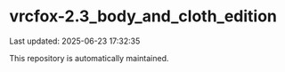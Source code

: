 # vrcfox-2.3_body_and_cloth_edition

Last updated: 2025-06-23 17:32:35

This repository is automatically maintained.
